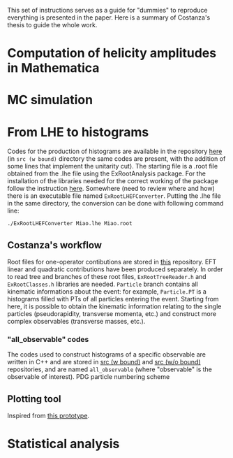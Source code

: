 This set of instructions serves as a guide for "dummies" to reproduce everything is presented in the paper.
Here is a summary of Costanza's thesis to guide the whole work.



# Computation of helicity amplitudes in Mathematica


# MC simulation 


# From LHE to histograms

Codes for the production of histograms are available in the repository [here](https://github.com/mpresill/VBS_unitarity/tree/main/combine/Analysis%20tools/src%20(w%7Co%20bound)) (in ```src (w bound)``` directory the same codes are present, with the addition of some lines that implement the unitarity cut). The starting file is a .root file obtained from the .lhe file using the ExRootAnalysis package. For the installation of the libraries needed for the correct working of the package follow the instruction [here](https://cp3.irmp.ucl.ac.be/projects/ExRootAnalysis/wiki/UserManual).
Somewhere (need to review where and how) there is an executable file named ```ExRootLHEFConverter```. Putting the .lhe file in the same directory, the conversion can be done with following command line:

```
./ExRootLHEFConverter Miao.lhe Miao.root
```

## Costanza's workflow

Root files for one-operator contibutions are stored in [this](https://github.com/mpresill/VBS_unitarity/tree/main/combine/Analysis%20tools/data) repository. EFT linear and quadratic contributions have been produced separately. In order to read tree and branches of these root files, ```ExRootTreeReader.h``` and ```ExRootClasses.h``` libraries are needed. ```Particle``` branch contains all kinematic informations about the event: for example, ```Particle.PT``` is a histograms filled with PTs of all particles entering the event. Starting from here, it is possible to obtain the kinematic information relating to the single particles (pseudorapidity, transverse momenta, etc.) and construct more complex observables (transverse masses, etc.). 
### "all_observable" codes
The codes used to construct histograms of a specific observable are written in C++ and are stored in [src (w bound)](https://github.com/mpresill/VBS_unitarity/tree/main/combine/Analysis%20tools/src%20(w%20bound)) and [src (w/o bound)](https://github.com/mpresill/VBS_unitarity/tree/main/combine/Analysis%20tools/src%20(w%7Co%20bound)) repositories, and are named ```all_observable``` (where "observable" is the observable of interest).
PDG particle numbering scheme

## Plotting tool
Inspired from [this prototype](https://github.com/acappati/mg5tut_apr21_plots).


# Statistical analysis

